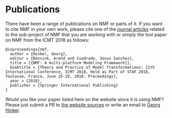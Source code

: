 # Publications

There have been a range of publications on NMF or parts of it. If you want to cite NMF in your own work, please cite one of the [journal articles](article.md) related to the sub-project of NMF that you are working with or simply the tool paper on NMF from the ICMT 2018 as follows:

```
@inproceedings{nmf,
  author = {Hinkel, Georg},
  editor = {Rensink, Arend and Cuadrado, Jesus Sanchez},
  title = {{NMF: A multi-platform Modeling Framework}},
  booktitle = {Theory and Practice of Model Transformations: 11th International Conference, ICMT 2018, Held as Part of STAF 2018, Toulouse, France, June 25-29, 2018. Proceedings},
  year = {2018},
  publisher = {Springer International Publishing}
}
```

Would you like your paper listed here on the website since it is using NMF? Please just submit a PR to [the website sources](https://github.com/NMFCode/NMFdocs) or write an email to [Georg Hinkel](mailto:georg.hinkel@gmail.com).